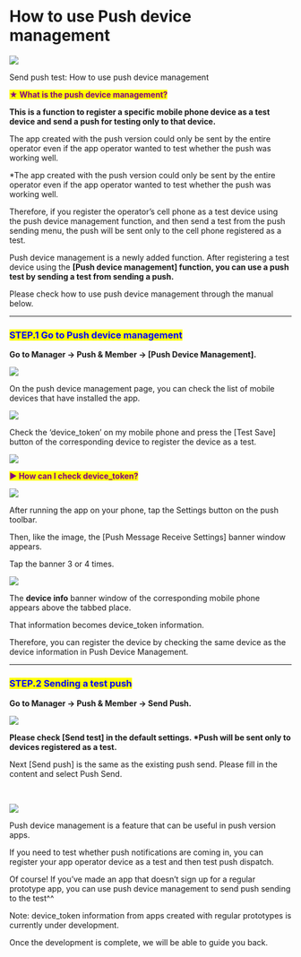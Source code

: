 # How to use Push device management

![](https://support.swing2app.com/wp-content/uploads/2020/04/pdm.png)

Send push test: How to use push device management

<mark style="color:purple;">**★ What is the push device management?**</mark>

**This is a function to register a specific mobile phone device as a test device and send a push for testing only to that device.**

The app created with the push version could only be sent by the entire operator even if the app operator wanted to test whether the push was working well.

\*The app created with the push version could only be sent by the entire operator even if the app operator wanted to test whether the push was working well.

Therefore, if you register the operator’s cell phone as a test device using the push device management function, and then send a test from the push sending menu, the push will be sent only to the cell phone registered as a test.

Push device management is a newly added function. After registering a test device using the **\[Push device management] function, you can use a push test by sending a test from sending a push.**

Please check how to use push device management through the manual below.

***

### <mark style="color:blue;">**STEP.1 Go to Push device management**</mark>&#x20;

**Go to Manager → Push & Member → \[Push Device Management].**

![](https://support.swing2app.com/wp-content/uploads/2020/04/gdf.png)

On the push device management page, you can check the list of mobile devices that have installed the app.



![](https://support.swing2app.com/wp-content/uploads/2020/04/gd.png)

Check the ‘device\_token’ on my mobile phone and press the \[Test Save] button of the corresponding device to register the device as a test.

![](https://support.swing2app.com/wp-content/uploads/2018/10/%E1%84%92%E1%85%AA%E1%84%89%E1%85%A1%E1%86%AF%E1%84%91%E1%85%AD-2-1.png)

<mark style="color:purple;">**▶ How can I check device\_token?**</mark>

![](https://support.swing2app.com/wp-content/uploads/2020/04/%ED%91%B8%EC%8B%9C%EC%9E%A5%EC%B9%98-%EC%98%81%EB%AC%B81.png)

After running the app on your phone, tap the Settings button on the push toolbar.

Then, like the image, the \[Push Message Receive Settings] banner window appears.

Tap the banner 3 or 4 times.



![](https://support.swing2app.com/wp-content/uploads/2020/04/%ED%91%B8%EC%8B%9C%EC%9E%A5%EC%B9%98-%EC%98%81%EB%AC%B82.png)

The **device info** banner window of the corresponding mobile phone appears above the tabbed place.

That information becomes device\_token information.

Therefore, you can register the device by checking the same device as the device information in Push Device Management.

***

### <mark style="color:blue;">**STEP.2 Sending a test push**</mark>

**Go to Manager → Push & Member → Send Push.**

![](https://support.swing2app.com/wp-content/uploads/2020/04/hdjgdp.png)



**Please check \[Send test] in the default settings. **<mark style="color:red;">**\*Push will be sent only to devices registered as a test.**</mark>

Next \[Send push] is the same as the existing push send. Please fill in the content and select Push Send.

​

![](https://support.swing2app.com/wp-content/uploads/2018/10/b100.png)

Push device management is a feature that can be useful in push version apps.

If you need to test whether push notifications are coming in, you can register your app operator device as a test and then test push dispatch.

Of course! If you’ve made an app that doesn’t sign up for a regular prototype app, you can use push device management to send push sending to the test^^

Note: device\_token information from apps created with regular prototypes is currently under development.

Once the development is complete, we will be able to guide you back.
